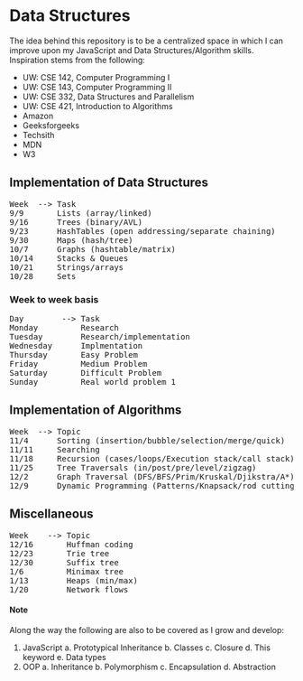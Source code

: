# Data Structures
The idea behind this repository is to be a centralized space in which I can improve upon my JavaScript and Data Structures/Algorithm skills. Inspiration stems from the following: 
- UW: CSE 142, Computer Programming I
- UW: CSE 143, Computer Programming II
- UW: CSE 332, Data Structures and Parallelism 
- UW: CSE 421, Introduction to Algorithms
- Amazon 
- Geeksforgeeks 
- Techsith
- MDN
- W3

## Implementation of Data Structures
<pre>
Week  --> Task 
9/9       Lists (array/linked) 
9/16      Trees (binary/AVL) 
9/23      HashTables (open addressing/separate chaining) 
9/30      Maps (hash/tree) 
10/7      Graphs (hashtable/matrix) 
10/14     Stacks & Queues
10/21     Strings/arrays
10/28     Sets
</pre>

### Week to week basis 
<pre>
Day        --> Task
Monday         Research
Tuesday        Research/implementation 
Wednesday      Implmentation
Thursday       Easy Problem 
Friday         Medium Problem
Saturday       Difficult Problem
Sunday         Real world problem 1
</pre>

## Implementation of Algorithms 
<pre>
Week  --> Topic  
11/4      Sorting (insertion/bubble/selection/merge/quick)
11/11     Searching
11/18     Recursion (cases/loops/Execution stack/call stack) 
11/25     Tree Traversals (in/post/pre/level/zigzag) 
12/2      Graph Traversal (DFS/BFS/Prim/Kruskal/Djikstra/A*) 
12/9      Dynamic Programming (Patterns/Knapsack/rod cutting)
</pre>

## Miscellaneous
<pre>
Week    --> Topic  
12/16       Huffman coding
12/23       Trie tree
12/30       Suffix tree
1/6         Minimax tree
1/13        Heaps (min/max)
1/20        Network flows
</pre>

#### Note   
Along the way the following are also to be covered as I grow and develop:
1. JavaScript
  a. Prototypical Inheritance 
  b. Classes
  c. Closure 
  d. This keyword
  e. Data types
2. OOP
  a. Inheritance 
  b. Polymorphism 
  c. Encapsulation 
  d. Abstraction 
